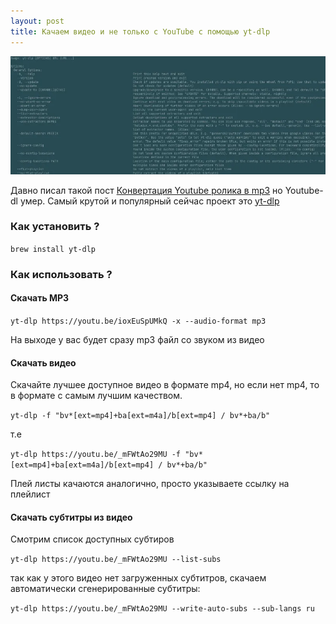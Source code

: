 ```yaml
---
layout: post
title: Качаем видео и не только с YouTube с помощью yt-dlp
---
```

![](https://raw.githubusercontent.com/tatarinovms/tatarinovms.github.io/master/images/posts/ytdlp/logo.webp)

Давно писал такой пост [Конвертация Youtube ролика в mp3](https://blog.tatarinov.space/youtube2mp3/) но Youtube-dl умер. Самый крутой и популярный сейчас проект это [yt-dlp](https://github.com/yt-dlp/yt-dlp) 

### Как установить ?

`brew install yt-dlp`

### Как использовать ?

#### Скачать MP3

`yt-dlp https://youtu.be/ioxEuSpUMkQ -x --audio-format mp3`

На выходе у вас будет сразу mp3 файл cо звуком из видео

#### Скачать видео 

Скачайте лучшее доступное видео в формате mp4, но если нет mp4, то в формате с самым лучшим качеством. 

`yt-dlp -f "bv*[ext=mp4]+ba[ext=m4a]/b[ext=mp4] / bv*+ba/b"`

т.е 

`yt-dlp https://youtu.be/_mFWtAo29MU -f "bv*[ext=mp4]+ba[ext=m4a]/b[ext=mp4] / bv*+ba/b"`

Плей листы качаются аналогично, просто указываете ссылку на плейлист

#### Скачать субтитры из видео

Смотрим список доступных субтиров

`yt-dlp https://youtu.be/_mFWtAo29MU --list-subs`

так как у этого видео нет загруженных субтитров, скачаем автоматически сгенерированные субтитры:

`yt-dlp https://youtu.be/_mFWtAo29MU --write-auto-subs --sub-langs ru`

